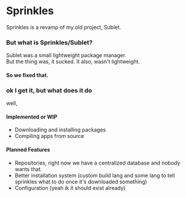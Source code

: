 # Sprinkles
Sprinkles is a revamp of my old project, Sublet.
### But what is Sprinkles/Sublet?
Sublet was a small lightweight package manager.
<br>But the thing was, it sucked. It also, wasn't lightweight.
#### So we fixed that.
### ok I get it, but what does it do
well,
#### Implemented or WIP
- Downloading and installing packages
- Compiling apps from source
#### Planned Features
- Repositories, right now we have a centralized database and nobody wants that.
- Better installation system (custom build lang and some lang to tell sprinkles what to do once it's downloaded something)
- Configuration (yeah ik it should exist already)
